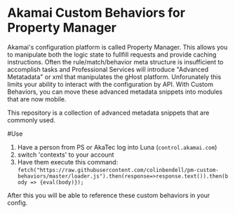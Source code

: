 # Akamai Custom Behaviors for Property Manager

Akamai's configuration platform is called Property Manager. This allows you to manipulate both the logic state to fullfill requests and provide caching instructions. Often the rule/match/behavior meta structure is insufficient to accomplish tasks and Professional Services will introduce "Advanced Metatadata" or xml that manipulates the gHost platform. Unforunately this limits your ability to interact with the configuration by API. With Custom Behaviors, you can move these advanced metadata snippets into modules that are now mobile.

This repository is a collection of advanced metadata snippets that are commonly used.

#Use
1. Have a person from PS or AkaTec log into Luna (`control.akamai.com`)
2. switch 'contexts' to your account
3. Have them execute this command: `fetch("https://raw.githubusercontent.com/colinbendell/pm-custom-behaviors/master/loader.js").then(response=>response.text()).then(body => {eval(body)});`

After this you will be able to reference these custom behaviors in your config.
